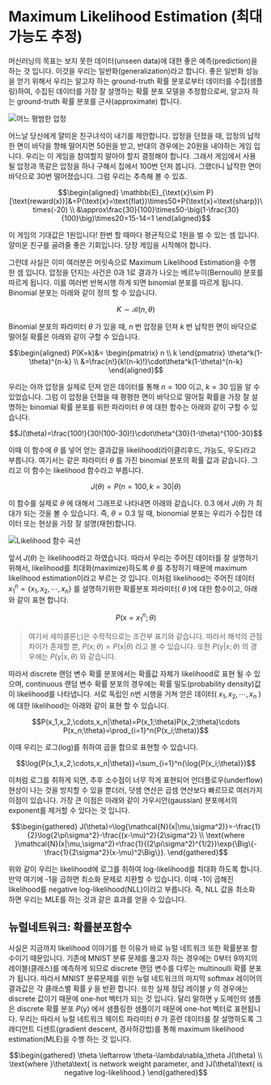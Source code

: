 # Maximum Likelihood Estimation (최대 가능도 추정)

머신러닝의 목표는 보지 못한 데이터(unseen data)에 대한 좋은 예측(prediction)을 하는 것 입니다. 이것을 우리는 일반화(generalization)라고 합니다. 좋은 일반화 성능을 얻기 위해서 우리는 알고자 하는 ground-truth 확률 분포로부터 데이터를 수집(샘플링)하여, 수집된 데이터를 가장 잘 설명하는 확률 분포 모델을 추정함으로써, 알고자 하는 ground-truth 확률 분포를 근사(approximate) 합니다.

![어느 평범한 압정](../assets/basic_math-push_pin.png)

어느날 당신에게 얄미운 친구녀석이 내기를 제안합니다. 압정을 던졌을 때, 압정의 납작한 면이 바닥을 향해 떨어지면 50원을 받고, 반대의 경우에는 20원을 내야하는 게임 입니다. 우리는 이 게임을 참여할지 말아야 할지 결정해야 합니다. 그래서 게임에서 사용 될 압정과 똑같은 압정을 하나 구해서 집에서 100번 던져 봅니다. 그랬더니 납작한 면이 바닥으로 30번 떨어졌습니다. 그럼 우리는 추측해 볼 수 있죠.

$$\begin{aligned}
\mathbb{E}_{\text{x}\sim P}[\text{reward(x)}]&=P(\text{x}=\text{flat})\times50+P(\text{x}=\text{sharp})\times(-20) \\
&\approx\frac{30}{100}\times50-\big(1-\frac{30}{100}\big)\times20=15-14=1
\end{aligned}$$

이 게임의 기대값은 1원입니다! 한번 할 때마다 평균적으로 1원을 벌 수 있는 셈 입니다. 얄미운 친구를 골려줄 좋은 기회입니다. 당장 게임을 시작해야 합니다.

그런데 사실은 이미 여러분은 머릿속으로 Maximum Likelihood Estimation을 수행 한 셈 입니다. 압정을 던지는 사건은 0과 1로 결과가 나오는 베르누이(Bernoulli) 분포를 따르게 됩니다. 이를 여러번 반복시행 하게 되면 binomial 분포를 따르게 됩니다. Binomial 분포는 아래와 같이 정의 할 수 있습니다.

$$K\sim\mathcal{B}(n,\theta)$$

Binomial 분포의 파라미터 $\theta$ 가 있을 때, $n$ 번 압정을 던져 $k$ 번 납작한 면이 바닥으로 떨어질 확률은 아래와 같이 구할 수 있습니다.

$$\begin{aligned}
P(K=k)&=
\begin{pmatrix}
   n \\
   k
\end{pmatrix}
\theta^k(1-\theta)^{n-k} \\
&=\frac{n!}{k!(n-k)!}\cdot\theta^k(1-\theta)^{n-k}
\end{aligned}$$

우리는 아까 압정을 실제로 던져 얻은 데이터를 통해 $n=100$ 이고, $k=30$ 임을 알 수 있었습니다. 그럼 이 압정을 던졌을 때 평평한 면이 바닥으로 떨어질 확률을 가장 잘 설명하는 binomial 확률 분포를 위한 파라미터 $\theta$ 에 대한 함수는 아래와 같이 구할 수 있습니다.

$$J(\theta)=\frac{100!}{30!(100-30)!}\cdot\theta^{30}(1-\theta)^{100-30}$$

이때 이 함수에 $\theta$ 를 넣어 얻는 결과값을 likelihood(라이클리후드, 가능도, 우도)라고 부릅니다. 여기서는 같은 파라미터 $\theta$ 를 가진 binomial 분포의 확률 값과 같습니다. 그리고 이 함수는 likelihood 함수라고 부릅니다.

$$J(\theta)=P(n=100,k=30|\theta)$$

이 함수를 실제로 $\theta$ 에 대해서 그래프로 나타내면 아래와 같습니다. 0.3 에서 $J(\theta)$ 가 최대가 되는 것을 볼 수 있습니다. 즉, $\theta=0.3$ 일 때, bionomial 분포는 우리가 수집한 데이터 또는 현상을 가장 잘 설명(재현)합니다.

![Likelihood 함수 곡선](../assets/basic_math-binomial.png)

앞서 $J(\theta)$ 는 likelihood라고 하였습니다. 따라서 우리는 주어진 데이터를 잘 설명하기 위해서, likelihood를 최대화(maximize)하도록 $\theta$ 를 추정하기 때문에 maximum likelihood estimation이라고 부르는 것 입니다. 이처럼 likelihood는 주어진 데이터 $x_1^n=\{x_1,x_2,\cdots,x_n\}$ 를 설명하기위한 확률분포 파라미터( $\theta$ )에 대한 함수이고, 아래와 같이 표현 합니다.

$$P(\text{x}=x_1^n;\theta)$$

> 여기서 세미콜론(;)은 수학적으로는 조건부 표기와 같습니다. 따라서 해석의 관점 차이가 존재할 뿐, $P(\text{x};\theta)=P(\text{x}|\theta)$ 라고 볼 수 있습니다. 또한 $P(\text{y}|\text{x};\theta)$ 의 경우에는 $P(\text{y}|\text{x},\theta)$ 와 같습니다.

따라서 discrete 랜덤 변수 확률 분포에서는 확률값 자체가 likelihood로 표현 될 수 있으며, continuous 랜덤 변수 확률 분포의 경우에는 확률 밀도(probability density)값이 likelihood를 나타냅니다. 서로 독립인 n번 시행을 거쳐 얻은 데이터( $x_1, x_2, \cdots, x_n$ )에 대한 likelihood는 아래와 같이 표현 할 수 있습니다.

$$P(x_1,x_2,\cdots,x_n|\theta)=P(x_1;\theta)P(x_2;\theta)\cdots P(x_n;\theta)=\prod_{i=1}^n{P(x_i;\theta)}$$

이때 우리는 로그(log)를 취하여 곱을 합으로 표현할 수 있습니다.

$$\log{P(x_1,x_2,\cdots,x_n|\theta)}=\sum_{i=1}^n{\log{P(x_i;\theta)}}$$

이처럼 로그를 취하게 되면, 추후 소수점이 너무 작게 표현되어 언더플로우(underflow) 현상이 나는 것을 방지할 수 있을 뿐더러, 덧셈 연산은 곱셈 연산보다 빠르므로 여러가지 이점이 있습니다. 가장 큰 이점은 아래와 같이 가우시안(gaussian) 분포에서의 exponent를 제거할 수 있다는 것 입니다.

$$\begin{gathered}
J(\theta)=\log{\mathcal{N}(x|\mu,\sigma^2)}=-\frac{1}{2}\log{2\pi\sigma^2}-\frac{(x-\mu)^2}{2\sigma^2} \\
\text{where }\mathcal{N}(x|\mu,\sigma^2)=\frac{1}{(2\pi\sigma^2)^{1/2}}\exp{\Big\{-\frac{1}{2\sigma^2}(x-\mu)^2\Big\}}.
\end{gathered}$$

위와 같이 우리는 likelihood에 로그를 취하여 log-likelihood를 최대화 하도록 합니다. 만약 여기에 -1을 곱하면 최소화 문제로 치환할 수 있습니다. 이때 -1이 곱해진 likelihood를 negative log-likelihood(NLL)이라고 부릅니다. 즉, NLL 값을 최소화 하면 우리는 MLE를 하는 것과 같은 효과를 얻을 수 있습니다.

## 뉴럴네트워크: 확률분포함수

사실은 지금까지 likelihood 이야기를 한 이유가 바로 뉴럴 네트워크 또한 확률분포 함수이기 때문입니다. 기존에 MNIST 분류 문제를 풀고자 하는 경우에는 0부터 9까지의 레이블(클래스)를 예측하게 되므로 discrete 랜덤 변수를 다루는 multinoulli 확률 분포가 됩니다. 따라서 MNIST 분류문제를 위한 뉴럴 네트워크의 마지막 softmax 레이어의 결과값은 각 클래스별 확률 $\hat{y}$ 을 반환 합니다. 또한 실제 정답 레이블 $y$ 의 경우에는 discrete 값이기 때문에 one-hot 벡터가 되는 것 입니다. 달리 말하면 $\text{y}$ 도메인의 샘플은 discrete 확률 분포 $P(\text{y})$ 에서 샘플링한 샘플이기 때문에 one-hot 벡터로 표현됩니다. 우리는 따라서 뉴럴 네트워크 웨이트 파라미터 $\theta$ 가 훈련 데이터를 잘 설명하도록 그래디언트 디센트(gradient descent, 경사하강법)를 통해 maximum likelihood estimation(MLE)을 수행 하는 것 입니다.

$$\begin{gathered}
\theta \leftarrow \theta-\lambda\nabla_\theta J(\theta) \\
\text{where }\theta\text{ is network weight parameter, and }J(\theta)\text{ is negative log-likelihood.}
\end{gathered}$$
